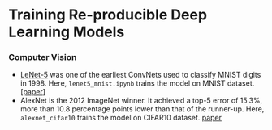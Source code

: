 # Training Re-producible Deep Learning Models

### Computer Vision

- [LeNet-5](https://github.com/shazzad-hasan/training-reproducable-deep-learning-models/blob/main/LeNet-5/lenet5.ipynb) was one of the earliest ConvNets used to classify MNIST digits in 1998. Here,  `lenet5_mnist.ipynb` trains the model on MNIST dataset. [[paper](https://yann.lecun.com/exdb/publis/pdf/lecun-01a.pdf)]
- AlexNet is the 2012 ImageNet winner. It achieved a top-5 error of 15.3%, more than 10.8 percentage points lower than that of the runner-up. Here, `alexnet_cifar10` trains the model on CIFAR10 dataset. [paper](https://proceedings.neurips.cc/paper/2012/file/c399862d3b9d6b76c8436e924a68c45b-Paper.pdf)
